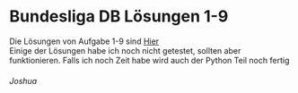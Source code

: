 <h1>Bundesliga DB Lösungen 1-9</h1>

Die Lösungen von Aufgabe 1-9 sind [Hier](https://joshua3212.github.io/informatik/index.html)<br>
Einige der Lösungen habe ich noch nicht getestet, sollten aber funktionieren.
Falls ich noch Zeit habe wird auch der Python Teil noch fertig


<h6>Joshua</h6>
